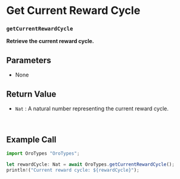 # Get Current Reward Cycle

### `getCurrentRewardCycle`

**Retrieve the current reward cycle.**

## Parameters

- None

## Return Value

- `Nat` : A natural number representing the current reward cycle.

&nbsp;

## Example Call

```Javascript
import OroTypes "OroTypes";

let rewardCycle: Nat = await OroTypes.getCurrentRewardCycle();
println!("Current reward cycle: ${rewardCycle}");

```

&nbsp;